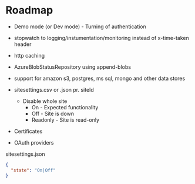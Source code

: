 # Roadmap

- Demo mode (or Dev mode) - Turning of authentication

- stopwatch to logging/instumentation/monitoring instead of x-time-taken header

- http caching

- AzureBlobStatusRepository using append-blobs

- support for amazon s3, postgres, ms sql, mongo and other data stores

- sitesettings.csv or .json pr. siteId
  - Disable whole site
    - On - Expected functionality
    - Off - Site is down
    - Readonly - Site is read-only

- Certificates
- OAuth providers

sitesettings.json
```json
{
  "state": "On|Off"
}
```